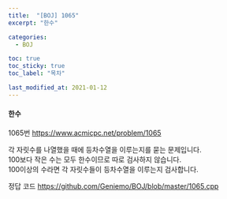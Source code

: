 ```yaml
---
title:  "[BOJ] 1065"
excerpt: "한수"

categories:
  - BOJ

toc: true
toc_sticky: true
toc_label: "목차"

last_modified_at: 2021-01-12
---
```


#### 한수

1065번 <https://www.acmicpc.net/problem/1065>

각 자릿수를 나열했을 때에 등차수열을 이루는지를 묻는 문제입니다.<br>
100보다 작은 수는 모두 한수이므로 따로 검사하지 않습니다.<br>
100이상의 수라면 각 자릿수들이 등차수열을 이루는지 검사합니다.

정답 코드 <https://github.com/Geniemo/BOJ/blob/master/1065.cpp>
